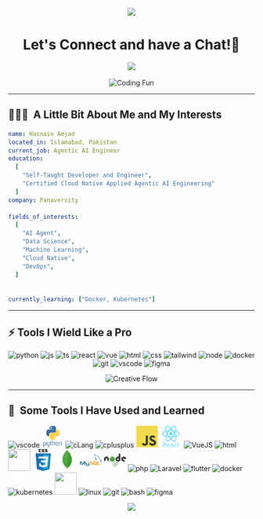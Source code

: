 <p align="center">
  <img src="https://capsule-render.vercel.app/api?type=waving&height=150&color=gradient&text=Hey,%20I’m%20Hasnain!&fontSize=50&reversal=true&animation=fadeIn"/>
</p>

<h1 align="center">
  Let's Connect and have a Chat!💬
</h1>

<p align="center">
<a href="https://www.linkedin.com/in/hasnainamjd/">
  <img height="50" src="https://user-images.githubusercontent.com/46517096/166973395-19676cd8-f8ec-4abf-83ff-da8243505b82.png"/></a>
</p>

<p align="center">
  <img src="https://media3.giphy.com/media/v1.Y2lkPTc5MGI3NjExYWVyNGkwcHE4cmlvd3BrdmVxdDAwcHVtMTFtOWp2Y3NwbGM4bWhtciZlcD12MV9pbnRlcm5hbF9naWZfYnlfaWQmY3Q9Zw/L1R1tvI9svkIWwpVYr/giphy.gif" alt="Coding Fun">
</p>

---

<h2> 👨🏻‍💻 &nbsp;A Little Bit About Me and My Interests</h2>

```yaml
name: Hasnain Amjad
located_in: Islamabad, Pakistan
current_job: Agentic AI Engineer
education:
  [
    "Self-Taught Developer and Engineer",
    "Certified Cloud Native Applied Agentic AI Engineering"
  ]
company: Panaversity

fields_of_interests:
  [
    "AI Agent",
    "Data Science",
    "Machine Learning",
    "Cloud Native",
    "DevOps",
  ]

  
currently_learning: ["Docker, Kubernetes"]
```

---

<h2> ⚡ Tools I Wield Like a Pro </h2> <p align="center"> <img src="https://cdn.jsdelivr.net/gh/devicons/devicon/icons/python/python-original.svg" alt="python" width="50" height="50"/> <img src="https://cdn.jsdelivr.net/gh/devicons/devicon/icons/javascript/javascript-original.svg" alt="js" width="50" height="50"/> <img src="https://cdn.jsdelivr.net/gh/devicons/devicon/icons/typescript/typescript-original.svg" alt="ts" width="50" height="50"/> <img src="https://cdn.jsdelivr.net/gh/devicons/devicon/icons/react/react-original.svg" alt="react" width="50" height="50"/> <img 
src="https://cdn.jsdelivr.net/gh/devicons/devicon/icons/vuejs/vuejs-original.svg" alt="vue" width="50" height="50"/> <img src="https://cdn.jsdelivr.net/gh/devicons/devicon/icons/html5/html5-original.svg" alt="html" width="50" height="50"/> <img src="https://cdn.jsdelivr.net/gh/devicons/devicon/icons/css3/css3-original.svg" alt="css" width="50" height="50"/> <img src="https://cdn.jsdelivr.net/gh/devicons/devicon/icons/tailwindcss/tailwindcss-original.svg" alt="tailwind" width="50" height="50"/> <img src="https://cdn.jsdelivr.net/gh/devicons/devicon/icons/nodejs/nodejs-original.svg" alt="node" width="50" height="50"/> <img src="https://cdn.jsdelivr.net/gh/devicons/devicon/icons/docker/docker-original.svg" alt="docker" width="50" height="50"/> <img src="https://cdn.jsdelivr.net/gh/devicons/devicon/icons/git/git-original.svg" alt="git" width="50" height="50"/> <img src="https://cdn.jsdelivr.net/gh/devicons/devicon/icons/vscode/vscode-original.svg" alt="vscode" width="50" height="50"/> <img src="https://cdn.jsdelivr.net/gh/devicons/devicon/icons/figma/figma-original.svg" alt="figma" width="50" height="50"/> </p> <p align="center"> <img src="https://media.giphy.com/media/LmNwrBhejkK9EFP504/giphy.gif" alt="Creative Flow" width="300"/> </p>

---  
  
<h2> 🚀 &nbsp;Some Tools I Have Used and Learned</h2>
<p align="left">
<img src="https://cdn.jsdelivr.net/gh/devicons/devicon/icons/vscode/vscode-original.svg" alt="vscode" width="45" height="45"/>
<img src="https://raw.githubusercontent.com/devicons/devicon/master/icons/python/python-original-wordmark.svg" alt="python" width="45" height="45"/>
<img src="https://cdn.jsdelivr.net/gh/devicons/devicon/icons/c/c-original.svg" alt="cLang" width="45" height="45"/>
<img src="https://cdn.jsdelivr.net/gh/devicons/devicon/icons/cplusplus/cplusplus-original.svg" alt="cplusplus" width="45" height="45"/>
<img src="https://raw.githubusercontent.com/devicons/devicon/master/icons/javascript/javascript-original.svg" alt="javascript" width="45" height="45" />
<img src="https://raw.githubusercontent.com/devicons/devicon/master/icons/react/react-original-wordmark.svg" alt="react" width="45" height="45" />
<img src="https://cdn.jsdelivr.net/gh/devicons/devicon/icons/vuejs/vuejs-original-wordmark.svg" alt="VueJS" width="45" height="45"/>
<img src="https://cdn.jsdelivr.net/gh/devicons/devicon/icons/html5/html5-original.svg" alt="html" width="45" height="45"/>
<img src="https://cdn.jsdelivr.net/gh/devicons/devicon@latest/icons/bootstrap/bootstrap-original-wordmark.svg" width="45" height="45" />
<img src="https://raw.githubusercontent.com/devicons/devicon/master/icons/css3/css3-original-wordmark.svg" alt="css3" width="45" height="45" />
<img src="https://raw.githubusercontent.com/devicons/devicon/master/icons/mongodb/mongodb-original.svg" alt="mongodb" width="45" height="45" />
<img src="https://raw.githubusercontent.com/devicons/devicon/master/icons/mysql/mysql-original-wordmark.svg" alt="mysql" width="45" height="45" />
<img src="https://raw.githubusercontent.com/devicons/devicon/master/icons/nodejs/nodejs-original-wordmark.svg" alt="nodejs" width="45" height="45" />
<img src="https://cdn.jsdelivr.net/gh/devicons/devicon/icons/php/php-original.svg" alt="php" width="45" height="45"/>
<img src="https://cdn.jsdelivr.net/gh/devicons/devicon/icons/laravel/laravel-plain-wordmark.svg" alt="Laravel" width="45" height="45"/>
<img src="https://cdn.jsdelivr.net/gh/devicons/devicon/icons/flutter/flutter-original.svg" alt="flutter" width="45" height="45"/>
<img src="https://cdn.jsdelivr.net/gh/devicons/devicon/icons/docker/docker-original.svg" alt="docker" width="45" height="45"/>
<img src="https://cdn.jsdelivr.net/gh/devicons/devicon/icons/kubernetes/kubernetes-plain.svg" alt="kubernetes" width="45" height="45"/>
<img src="https://cdn.jsdelivr.net/gh/devicons/devicon/icons/amazonwebservices/amazonwebservices-plain-wordmark.svg" width="45" height="45"/>
<img src="https://cdn.jsdelivr.net/gh/devicons/devicon/icons/linux/linux-original.svg" alt="linux" width="45" height="45"/>       
<img src="https://cdn.jsdelivr.net/gh/devicons/devicon/icons/git/git-original.svg" alt="git" width="45" height="45"/>
<img src="https://cdn.jsdelivr.net/gh/devicons/devicon/icons/bash/bash-original.svg" alt="bash" width="45" height="45"/>
<img src="https://cdn.jsdelivr.net/gh/devicons/devicon/icons/figma/figma-original.svg" alt="figma" width="45" height="45"/>   
</p>

<p align="center">
  <img src="https://capsule-render.vercel.app/api?type=waving&height=100&color=gradient&section=footer&reversal=true"/>
</p>

